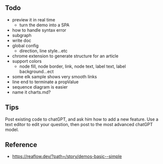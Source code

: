 ## Todo

- preview it in real time
  - turn the demo into a SPA
- how to handle syntax error
- subgraph
- write doc
- global config
  - direction, line style...etc
- chrome extension to generate structure for an article
- support colors
  - node fill, node border, link, node text, label text, label background...ect
- some elk sample shows very smooth links
- line end to terminate a propValue
- sequence diagram is easier
- name it charts.md?

## Tips

Post existing code to chatGPT, and ask him how to add a new feature.
Use a text editor to edit your question, then post to the most advanced chatGPT model.

## Reference

- https://reaflow.dev/?path=/story/demos-basic--simple
